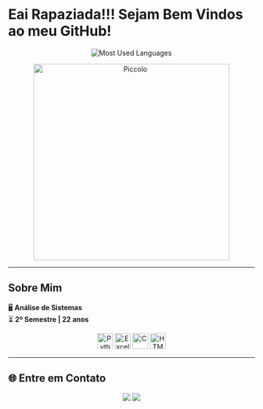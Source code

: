 # Eai Rapaziada!!! Sejam Bem Vindos ao meu GitHub!

<div align="center">
  
![Most Used Languages](https://github-readme-stats.vercel.app/api/top-langs/?username=Mrocha2002&theme=radical&layout=compact&card_width=400)

</div>

<div align="center">
  <img src="https://i.redd.it/2uha1pm7gbt91.gif" alt="Piccolo" width="400"/>
</div>

---

## Sobre Mim

🖥️ **Análise de Sistemas**  
⏳ **2º Semestre | 22 anos**  

<div align="center">
  <img src="https://img.icons8.com/color/32/000000/python--v1.png" alt="Python" width="32"/>
  <img src="https://img.icons8.com/color/32/000000/microsoft-excel-2019.png" alt="Excel" width="32"/>
  <img src="https://img.icons8.com/color/32/000000/c-programming.png" alt="C" width="32"/>
  <img src="https://img.icons8.com/color/32/000000/html-5.png" alt="HTML" width="32"/>
</div>

---

## 🌐 Entre em Contato

<div align="center">
  <a href="https://www.linkedin.com/in/matheus-rocha-894921266/" target="_blank"><img src="https://img.shields.io/badge/-LinkedIn-%230077B5?style=for-the-badge&logo=linkedin&logoColor=white" target="_blank"></a>
  <a href="https://www.instagram.com/m_roccha_?igsh=MTd0Z2dtcDQ4cXJlag==" target="_blank"><img src="https://img.shields.io/badge/-Instagram-%23E1306C?style=for-the-badge&logo=instagram&logoColor=white" target="_blank"></a>
</div>
